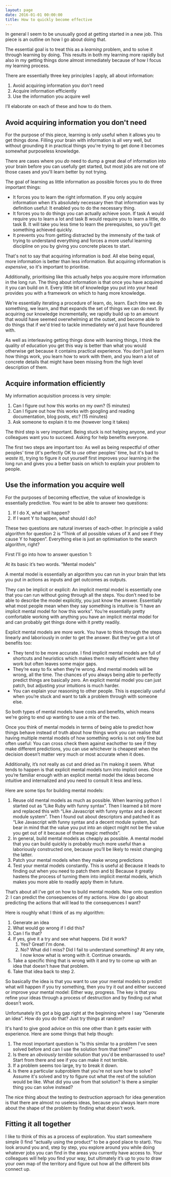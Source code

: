```yaml
---
layout: page
date: 2016-01-01 00:00:00
title: How to quickly become effective
---
```


In general I seem to be unusually good at getting started in a new job. This piece is an outline
on how I go about doing that.

The essential goal is to treat this as a *learning* problem, and to solve it through learning by doing. This results in both my learning more rapidly but also in my getting things done almost immediately because of how I focus my learning process.

There are essentially three key principles I apply, all about information:

1. Avoid acquiring information you don't need
2. Acquire information efficiently
3. Use the information you acquire well

I’ll elaborate on each of these and how to do them.

## Avoid acquiring information you don't need

For the purpose of this piece, learning is only useful when it allows you to get things done. Filling your brain with information is all very well, but without grounding it in practical things you're trying to get done it becomes somewhat purposeless knowledge.

There are cases where you *do* need to dump a great deal of information into your brain before you can usefully get started, but most jobs are not one of those cases and you'll learn better by not trying.

The goal of learning as little information as possible forces you to do three important things:

* It forces you to learn the right information. If you only acquire information when it’s absolutely necessary then that information was by definition useful: It enabled you to do the necessary thing.
* It forces you to do things you can actually achieve soon. If task A would require you to learn a lot and task B would require you to learn a little, do task B. It will take you less time to learn the prerequisites, so you’ll get something achieved quickly.
* It prevents you from getting distracted by the immensity of the task of trying to understand everything and forces a more useful learning discipline on you by giving you concrete places to start.

That's not to say that acquiring information is *bad*. All else being equal, more information is better than less information. But acquiring information is *expensive*, so it's important to prioritise.

Additionally, prioritising like this actually helps you acquire more information in the long run. The thing about information is that once you have acquired it you can build on it. Every little bit of knowledge you put into your head provides you with a framework on which to hang more knowledge. 

We’re essentially iterating a procedure of learn, do, learn. Each time we do something, we learn, and that expands the set of things we can do next. By acquiring our knowledge incrementally, we rapidly build up to an amount that would have seemed overwhelming at the outset, and become able to do things that if we'd tried to tackle immediately we'd just have floundered with.

As well as interleaving getting things done with learning things, I think the quality of education you get this way is better than what you would otherwise get because it contains practical experience. You don’t just learn how things work, you learn how to work with them, and you learn a lot of concrete details that might have been missing from the high level description of them.

## Acquire information efficiently

My information acquisition process is very simple:

1. Can I figure out how this works on my own? (5 minutes)
2. Can I figure out how this works with googling and reading documentation, blog posts, etc? (15 minutes)
3. Ask someone to explain it to me (however long it takes)

The third step is very important. Being stuck is not helping anyone, and your colleagues want you to succeed. Asking for help benefits everyone.

The first two steps are important too: As well as being respectful of other peoples' time (it's perfectly OK to <em>use</em> other peoples' time, but it's bad to <em>waste</em> it), trying to figure it out yourself first improves your learning in the long run and gives you a better basis on which to explain your problem to people.

## Use the information you acquire well

For the purposes of becoming effective, the value of knowledge is essentially predictive. You want to be able to answer two questions:

1. If I do X, what will happen?
2. If I want Y to happen, what should I do?

These two questions are natural inverses of each-other. In principle a valid algorithm for question 2 is “Think of all possible values of X and see if they cause Y to happen”. Everything else is just an optimisation to the search algorithm, right?

First I’ll go into how to answer question 1:

At its basic it’s two words. “Mental models”

A mental model is essentially an algorithm you can run in your brain that lets you put in actions as inputs and get outcomes as outputs.

They can be implicit or explicit: An implicit mental model is essentially one that you can run without going through all the steps. You don’t need to be able to describe the model explicitly, you just know the answer. Essentially what most people mean when they say something is intuitive is “I have an implicit mental model for how this works”. You’re essentially pretty comfortable working with anything you have an implicit mental model for and can probably get things done with it pretty readily.

Explicit mental models are more work. You have to think through the steps linearly and laboriously in order to get the answer. But they’ve got a lot of benefits too:

* They tend to be more accurate. I find implicit mental models are full of shortcuts and heuristics which makes them really efficient when they work but often leaves some major gaps.
* They’re easy to fix when they’re wrong. And mental models will be wrong, all the time. The chances of you always being able to perfectly predict things are basically zero. An explicit mental model you can just patch, but adjusting your intuitions is much harder.
* You can explain your reasoning to other people. This is especially useful when you’re stuck and want to talk a problem through with someone else.

So both types of mental models have costs and benefits, which means we're going to end up wanting to use a mix of the two.

Once you think of mental models in terms of being able to predict how things behave instead of truth about how things work you can realise that having multiple mental models of how something works is not only fine but often useful: You can cross check them against eachother to see if they make different predictions, you can use whichever is cheapest when the decision doesn’t matter very much or most accurate when it does.

Additionally, it’s not really as cut and dried as I’m making it seem. What tends to happen is that explicit mental models turn into implicit ones. Once you’re familiar enough with an explicit mental model the ideas become intuitive and internalized and you need to consult it less and less.

Here are some tips for building mental models:

1. Reuse old mental models as much as possible. When learning python I started out as “Like Ruby with funny syntax”. Then I learned a bit more and replaced this with “Like Javascript with funny syntax and a decent module system”. Then I found out about descriptors and patched it as “Like Javascript with funny syntax and a decent module system, but bear in mind that the value you put into an object might not be the value you get out of it because of these magic methods”.
2. In general, build mental models as cheaply as possible. A mental model that you can build quickly is probably much more useful than a laboriously constructed one, because you’ll be likely to resist changing the latter.
3. Patch your mental models when they make wrong predictions
4. Test your mental models constantly. This is useful a) Because it leads to finding out when you need to patch them and b) Because it greatly hastens the process of turning them into implicit mental models, which makes you more able to readily apply them in future.

That’s about all I’ve got on how to build mental models. Now onto question 2: I can predict the consequences of my actions. How do I go about predicting the actions that will lead to the consequences I want?

Here is roughly what I think of as my algorithm:

1. Generate an idea
2. What would go wrong if I did this?
3. Can I fix that?
4. If yes, give it a try and see what happens. Did it work?
    1. Yes? Great! I'm done.
    2. No? What did I miss? Did I fail to understand something? At any rate, I now know what is wrong with it. Continue onwards.
5. Take a specific thing that is wrong with it and try to come up with an idea that doesn't have that problem.
6. Take that idea back to step 2.

So basically the idea is that you want to use your mental models to predict what will happen if you try something, then you try it out and either succeed or improve your mental model: Either way, progress. The key is that you refine your ideas through a process of destruction and by finding out what doesn't work.

Unfortunately it’s got a big gap right at the beginning where I say “Generate an idea”. How do you do that? Just try things at random?

It's hard to give good advice on this one other than it gets easier with experience. Here are some things that help though:

1. The most important question is "Is this similar to a problem I've seen solved before and can I use the solution from that time?"
2. Is there an *obviously terrible* solution that you'd be embarrassed to use? Start from there and see if you can make it not terrible. 
3. If a problem seems too large, try to break it down.
4. Is there a particular subproblem that you're not sure how to solve? Assume it's solved and try to figure out what the rest of the solution would be like. What did you use from that solution? Is there a simpler thing you can solve instead?

The nice thing about the testing to destruction approach for idea generation is that there are almost no useless ideas, because you always learn more about the shape of the problem by finding what doesn't work.
 
## Fitting it all together

I like to think of this as a process of exploration. You start somewhere simple (I find “actually using the product” to be a good place to start). You look around you and, step by step, you explore around you while doing whatever jobs you can find in the areas you currently have access to. Your colleagues will help you find your way, but ultimately it’s up to you to draw your own map of the territory and figure out how all the different bits connect up. 

